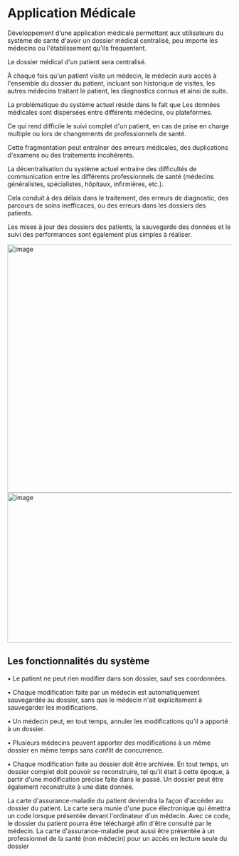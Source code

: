 # Application Médicale

Développement d’une application médicale permettant aux utilisateurs du système de santé d'avoir un dossier médical centralisé, peu importe les médecins ou l'établissement qu'ils fréquentent. 

Le dossier médical d'un patient sera centralisé. 

À chaque fois qu'un patient visite un médecin, le médecin aura accès à l'ensemble du dossier du patient, incluant son historique de visites, les autres médecins traitant le patient, les diagnostics connus et ainsi de suite.

La problématique du système actuel réside dans le fait que Les données médicales sont dispersées entre différents médecins, ou plateformes. 

Ce qui rend difficile le suivi complet d'un patient, en cas de prise en charge multiple ou lors de changements de professionnels de santé. 

Cette fragmentation peut entraîner des erreurs médicales, des duplications d'examens ou des traitements incohérents. 

La décentralisation du système actuel entraine des difficultés de communication entre les différents professionnels de santé (médecins généralistes, spécialistes, hôpitaux, infirmières, etc.). 

Cela conduit à des délais dans le traitement, des erreurs de diagnostic, des parcours de soins inefficaces, ou des erreurs dans les dossiers des patients. 

Les mises à jour des dossiers des patients, la sauvegarde des données et le suivi des performances sont également plus simples à réaliser.

<img width="865" height="557" alt="image" src="https://github.com/user-attachments/assets/835fb05c-1cfc-4aa9-a176-0408c6558a49" />

<img width="865" height="336" alt="image" src="https://github.com/user-attachments/assets/0bfa29cb-35b0-4636-a1bf-927ea4f933ff" />

## Les fonctionnalités du système

•	Le patient ne peut rien modifier dans son dossier, sauf ses coordonnées.

•	Chaque modification faite par un médecin est automatiquement sauvegardée au dossier, sans que le médecin n'ait explicitement à sauvegarder les modifications.

•	Un médecin peut, en tout temps, annuler les modifications qu'il a apporté à un dossier.

•	Plusieurs médecins peuvent apporter des modifications à un même dossier en même temps sans conflit de concurrence.

•	Chaque modification faite au dossier doit être archivée. En tout temps, un dossier complet doit pouvoir se reconstruire, tel qu'il était à cette époque, à partir d'une modification précise faite dans le passé. Un dossier peut être également reconstruite à une date donnée.

La carte d'assurance-maladie du patient deviendra la façon d'accéder au dossier du patient. La carte sera munie d'une puce électronique qui émettra un code lorsque présentée devant l'ordinateur d'un médecin. Avec ce code, le dossier du patient pourra être téléchargé afin d'être consulté par le médecin. La carte d'assurance-maladie peut aussi être présentée à un professionnel de la santé (non médecin) pour un accès en lecture seule du dossier
